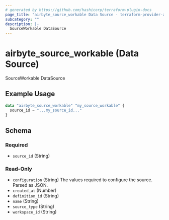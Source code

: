 ```yaml
---
# generated by https://github.com/hashicorp/terraform-plugin-docs
page_title: "airbyte_source_workable Data Source - terraform-provider-airbyte"
subcategory: ""
description: |-
  SourceWorkable DataSource
---
```


# airbyte_source_workable (Data Source)

SourceWorkable DataSource

## Example Usage

```terraform
data "airbyte_source_workable" "my_source_workable" {
  source_id = "...my_source_id..."
}
```

<!-- schema generated by tfplugindocs -->
## Schema

### Required

- `source_id` (String)

### Read-Only

- `configuration` (String) The values required to configure the source. Parsed as JSON.
- `created_at` (Number)
- `definition_id` (String)
- `name` (String)
- `source_type` (String)
- `workspace_id` (String)
